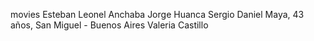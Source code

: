 movies
Esteban Leonel Anchaba
Jorge Huanca
Sergio Daniel Maya, 43 años, San Miguel - Buenos Aires
Valeria Castillo
